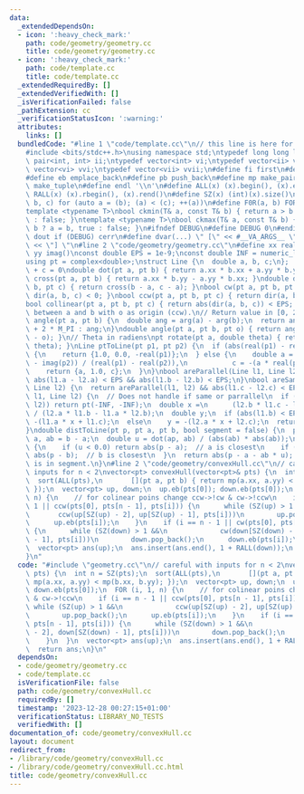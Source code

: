 ```yaml
---
data:
  _extendedDependsOn:
  - icon: ':heavy_check_mark:'
    path: code/geometry/geometry.cc
    title: code/geometry/geometry.cc
  - icon: ':heavy_check_mark:'
    path: code/template.cc
    title: code/template.cc
  _extendedRequiredBy: []
  _extendedVerifiedWith: []
  _isVerificationFailed: false
  _pathExtension: cc
  _verificationStatusIcon: ':warning:'
  attributes:
    links: []
  bundledCode: "#line 1 \"code/template.cc\"\n// this line is here for a reason\n\
    #include <bits/stdc++.h>\nusing namespace std;\ntypedef long long ll;\ntypedef\
    \ pair<int, int> ii;\ntypedef vector<int> vi;\ntypedef vector<ii> vii;\ntypedef\
    \ vector<vi> vvi;\ntypedef vector<vii> vvii;\n#define fi first\n#define se second\n\
    #define eb emplace_back\n#define pb push_back\n#define mp make_pair\n#define mt\
    \ make_tuple\n#define endl '\\n'\n#define ALL(x) (x).begin(), (x).end()\n#define\
    \ RALL(x) (x).rbegin(), (x).rend()\n#define SZ(x) (int)(x).size()\n#define FOR(a,\
    \ b, c) for (auto a = (b); (a) < (c); ++(a))\n#define F0R(a, b) FOR (a, 0, (b))\n\
    template <typename T>\nbool ckmin(T& a, const T& b) { return a > b ? a = b, true\
    \ : false; }\ntemplate <typename T>\nbool ckmax(T& a, const T& b) { return a <\
    \ b ? a = b, true : false; }\n#ifndef DEBUG\n#define DEBUG 0\n#endif\n#define\
    \ dout if (DEBUG) cerr\n#define dvar(...) \" [\" << #__VA_ARGS__ \": \" << (__VA_ARGS__)\
    \ << \"] \"\n#line 2 \"code/geometry/geometry.cc\"\n#define xx real()\n#define\
    \ yy imag()\nconst double EPS = 1e-9;\nconst double INF = numeric_limits<double>::max();\n\
    using pt = complex<double>;\nstruct Line {\n  double a, b, c;\n};  // ax + by\
    \ + c = 0\ndouble dot(pt a, pt b) { return a.xx * b.xx + a.yy * b.yy; }\ndouble\
    \ cross(pt a, pt b) { return a.xx * b.yy - a.yy * b.xx; }\ndouble dir(pt a, pt\
    \ b, pt c) { return cross(b - a, c - a); }\nbool cw(pt a, pt b, pt c) { return\
    \ dir(a, b, c) < 0; }\nbool ccw(pt a, pt b, pt c) { return dir(a, b, c) > 0; }\n\
    bool collinear(pt a, pt b, pt c) { return abs(dir(a, b, c)) < EPS; }\n// Angle\
    \ between a and b with o as origin (ccw).\n// Return value in [0, 2PI)\ndouble\
    \ angle(pt a, pt b) {\n  double ang = arg(a) - arg(b);\n  return ang < 0 ? ang\
    \ + 2 * M_PI : ang;\n}\ndouble angle(pt a, pt b, pt o) { return angle(b - o, a\
    \ - o); }\n// Theta in radiens\npt rotate(pt a, double theta) { return a * polar(1.0,\
    \ theta); }\nLine ptToLine(pt p1, pt p2) {\n  if (abs(real(p1) - real(p2)) < EPS)\
    \ {\n    return {1.0, 0.0, -real(p1)};\n  } else {\n    double a = -(imag(p1)\
    \ - imag(p2)) / (real(p1) - real(p2)),\n           c = -(a * real(p1)) - imag(p1);\n\
    \    return {a, 1.0, c};\n  }\n}\nbool areParallel(Line l1, Line l2) {\n  return\
    \ abs(l1.a - l2.a) < EPS && abs(l1.b - l2.b) < EPS;\n}\nbool areSame(Line l1,\
    \ Line l2) {\n  return areParallel(l1, l2) && abs(l1.c - l2.c) < EPS;\n}\npt intersectPt(Line\
    \ l1, Line l2) {\n  // Does not handle if same or parrallel\n  if (areParallel(l1,\
    \ l2)) return pt(-INF, -INF);\n  double x =\n      (l2.b * l1.c - l1.b * l2.c)\
    \ / (l2.a * l1.b - l1.a * l2.b);\n  double y;\n  if (abs(l1.b) < EPS)\n    y =\
    \ -(l1.a * x + l1.c);\n  else\n    y = -(l2.a * x + l2.c);\n  return pt(x, y);\n\
    }\ndouble distToLine(pt p, pt a, pt b, bool segment = false) {\n  pt ap = p -\
    \ a, ab = b - a;\n  double u = dot(ap, ab) / (abs(ab) * abs(ab));\n  if (segment)\
    \ {\n    if (u < 0.0) return abs(p - a);  // a is closest\n    if (u > 1.0) return\
    \ abs(p - b);  // b is closest\n  }\n  return abs(p - a - ab * u);      // closest\
    \ is in segment.\n}\n#line 2 \"code/geometry/convexHull.cc\"\n// careful with\
    \ inputs for n < 2\nvector<pt> convexHull(vector<pt>& pts) {\n  int n = SZ(pts);\n\
    \  sort(ALL(pts),\n       [](pt a, pt b) { return mp(a.xx, a.yy) < mp(b.xx, b.yy);\
    \ });\n  vector<pt> up, down;\n  up.eb(pts[0]); down.eb(pts[0]);\n  FOR (i, 1,\
    \ n) {\n    // for colinear poins change ccw->!cw & cw->!ccw\n    if (i == n -\
    \ 1 || ccw(pts[0], pts[n - 1], pts[i])) {\n      while (SZ(up) > 1 &&\n      \
    \       ccw(up[SZ(up) - 2], up[SZ(up) - 1], pts[i]))\n        up.pop_back();\n\
    \      up.eb(pts[i]);\n    }\n    if (i == n - 1 || cw(pts[0], pts[n - 1], pts[i]))\
    \ {\n      while (SZ(down) > 1 &&\n             cw(down[SZ(down) - 2], down[SZ(down)\
    \ - 1], pts[i]))\n        down.pop_back();\n      down.eb(pts[i]);\n    }\n  }\n\
    \  vector<pt> ans(up);\n  ans.insert(ans.end(), 1 + RALL(down));\n  return ans;\n\
    }\n"
  code: "#include \"geometry.cc\"\n// careful with inputs for n < 2\nvector<pt> convexHull(vector<pt>&\
    \ pts) {\n  int n = SZ(pts);\n  sort(ALL(pts),\n       [](pt a, pt b) { return\
    \ mp(a.xx, a.yy) < mp(b.xx, b.yy); });\n  vector<pt> up, down;\n  up.eb(pts[0]);\
    \ down.eb(pts[0]);\n  FOR (i, 1, n) {\n    // for colinear poins change ccw->!cw\
    \ & cw->!ccw\n    if (i == n - 1 || ccw(pts[0], pts[n - 1], pts[i])) {\n     \
    \ while (SZ(up) > 1 &&\n             ccw(up[SZ(up) - 2], up[SZ(up) - 1], pts[i]))\n\
    \        up.pop_back();\n      up.eb(pts[i]);\n    }\n    if (i == n - 1 || cw(pts[0],\
    \ pts[n - 1], pts[i])) {\n      while (SZ(down) > 1 &&\n             cw(down[SZ(down)\
    \ - 2], down[SZ(down) - 1], pts[i]))\n        down.pop_back();\n      down.eb(pts[i]);\n\
    \    }\n  }\n  vector<pt> ans(up);\n  ans.insert(ans.end(), 1 + RALL(down));\n\
    \  return ans;\n}\n"
  dependsOn:
  - code/geometry/geometry.cc
  - code/template.cc
  isVerificationFile: false
  path: code/geometry/convexHull.cc
  requiredBy: []
  timestamp: '2023-12-28 00:27:15+01:00'
  verificationStatus: LIBRARY_NO_TESTS
  verifiedWith: []
documentation_of: code/geometry/convexHull.cc
layout: document
redirect_from:
- /library/code/geometry/convexHull.cc
- /library/code/geometry/convexHull.cc.html
title: code/geometry/convexHull.cc
---
```

